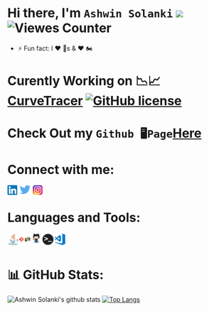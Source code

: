 # Hi there, I'm `Ashwin Solanki` <img src="https://media.giphy.com/media/hvRJCLFzcasrR4ia7z/giphy.gif" width="25px"> ![Viewes Counter](https://komarev.com/ghpvc/?username=AshwinSolanki76)


- ⚡ Fun fact: I ❤️ 🐶s & ❤️ 🏍️

# Curently Working on 📉📈[CurveTracer](https://github.com/AshwinSolanki76/CurveTracer) [![GitHub license](https://img.shields.io/github/license/AshwinSolanki76/CurveTracer)](https://github.com/AshwinSolanki76/CurveTracer/blob/main/LICENSE)

# Check Out my `Github 🖥️Page`<a href="https://ashwinsolanki76.github.io"  target="_blank">Here</a>

# Connect with me:

[<img align="left" alt="AshwinSolanki | LinkedIn" width="22px" src="Linkedin.png" />][linkedin] [<img align="left" alt="AshwinSolanki | Twitter" width="35px" src="Twitter.png" />][twitter] [<img align="left" alt="AshwinSolanki | Instagram" width="22px" src="Instagram_icon.png" />][instagram]

<br />

# Languages and Tools:
<img align="left" alt="Java" width="26px" src="https://raw.githubusercontent.com/github/explore/80688e429a7d4ef2fca1e82350fe8e3517d3494d/topics/java/java.png" />
<img align="left" alt="Git" width="26px" src="https://raw.githubusercontent.com/github/explore/80688e429a7d4ef2fca1e82350fe8e3517d3494d/topics/git/git.png" />
<img align="left" alt="GitHub" width="26px" src="Github.png" />
<img align="left" alt="Terminal" width="26px" src="https://raw.githubusercontent.com/github/explore/80688e429a7d4ef2fca1e82350fe8e3517d3494d/topics/terminal/terminal.png" />
<img align="left" alt="Visual Studio Code" width="26px" src="https://raw.githubusercontent.com/github/explore/80688e429a7d4ef2fca1e82350fe8e3517d3494d/topics/visual-studio-code/visual-studio-code.png" />
<br />
<br />

# 📊 GitHub Stats:
![Ashwin Solanki's github stats](https://github-readme-stats-psi-sepia.vercel.app/api?username=AshwinSolanki76&show_icons=true&theme=dracula&count_private=true&include_all_commits=true) [![Top Langs](https://github-readme-stats-psi-sepia.vercel.app/api/top-langs/?username=AshwinSolanki76&layout=compact)](https://github.com/AshwinSolanki76/github-readme-stats)



[linkedin]: https://www.linkedin.com/in/aswin-solanki-9a85b7169/
[instagram]: https://www.instagram.com/aswinsolanki/
[twitter]: https://twitter.com/Ashwin__Solanki
